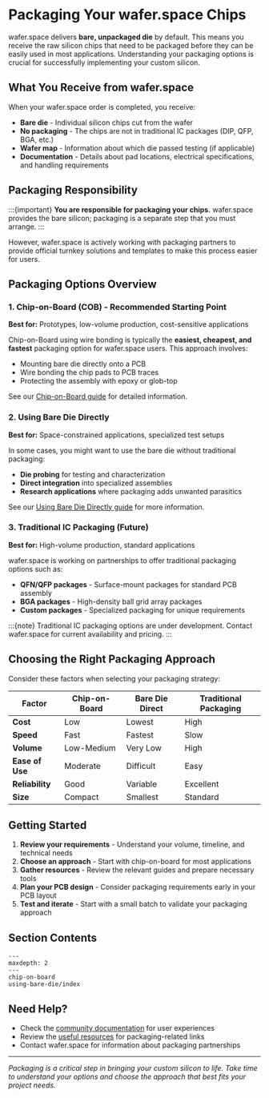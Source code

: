 # Packaging Your wafer.space Chips

wafer.space delivers **bare, unpackaged die** by default. This means you receive the raw silicon chips that need to be packaged before they can be easily used in most applications. Understanding your packaging options is crucial for successfully implementing your custom silicon.

## What You Receive from wafer.space

When your wafer.space order is completed, you receive:

- **Bare die** - Individual silicon chips cut from the wafer
- **No packaging** - The chips are not in traditional IC packages (DIP, QFP, BGA, etc.)
- **Wafer map** - Information about which die passed testing (if applicable)
- **Documentation** - Details about pad locations, electrical specifications, and handling requirements

## Packaging Responsibility

:::{important}
**You are responsible for packaging your chips.** wafer.space provides the bare silicon; packaging is a separate step that you must arrange.
:::

However, wafer.space is actively working with packaging partners to provide official turnkey solutions and templates to make this process easier for users.

## Packaging Options Overview

### 1. Chip-on-Board (COB) - Recommended Starting Point

**Best for:** Prototypes, low-volume production, cost-sensitive applications

Chip-on-Board using wire bonding is typically the **easiest, cheapest, and fastest** packaging option for wafer.space users. This approach involves:

- Mounting bare die directly onto a PCB
- Wire bonding the chip pads to PCB traces
- Protecting the assembly with epoxy or glob-top

See our [Chip-on-Board guide](chip-on-board) for detailed information.

### 2. Using Bare Die Directly

**Best for:** Space-constrained applications, specialized test setups

In some cases, you might want to use the bare die without traditional packaging:

- **Die probing** for testing and characterization
- **Direct integration** into specialized assemblies
- **Research applications** where packaging adds unwanted parasitics

See our [Using Bare Die Directly guide](using-bare-die/index) for more information.

### 3. Traditional IC Packaging (Future)

**Best for:** High-volume production, standard applications

wafer.space is working on partnerships to offer traditional packaging options such as:

- **QFN/QFP packages** - Surface-mount packages for standard PCB assembly
- **BGA packages** - High-density ball grid array packages
- **Custom packages** - Specialized packaging for unique requirements

:::{note}
Traditional IC packaging options are under development. Contact wafer.space for current availability and pricing.
:::

## Choosing the Right Packaging Approach

Consider these factors when selecting your packaging strategy:

| Factor | Chip-on-Board | Bare Die Direct | Traditional Packaging |
|--------|---------------|-----------------|----------------------|
| **Cost** | Low | Lowest | High |
| **Speed** | Fast | Fastest | Slow |
| **Volume** | Low-Medium | Very Low | High |
| **Ease of Use** | Moderate | Difficult | Easy |
| **Reliability** | Good | Variable | Excellent |
| **Size** | Compact | Smallest | Standard |

## Getting Started

1. **Review your requirements** - Understand your volume, timeline, and technical needs
2. **Choose an approach** - Start with chip-on-board for most applications
3. **Gather resources** - Review the relevant guides and prepare necessary tools
4. **Plan your PCB design** - Consider packaging requirements early in your PCB layout
5. **Test and iterate** - Start with a small batch to validate your packaging approach

## Section Contents

```{toctree}
---
maxdepth: 2
---
chip-on-board
using-bare-die/index
```

## Need Help?

- Check the [community documentation](../community/index) for user experiences
- Review the [useful resources](../useful-resources) for packaging-related links
- Contact wafer.space for information about packaging partnerships

---

*Packaging is a critical step in bringing your custom silicon to life. Take time to understand your options and choose the approach that best fits your project needs.*